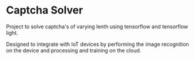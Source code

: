# Captcha Solver
Project to solve captcha's of varying lenth using tensorflow and tensorflow light.

Designed to integrate with IoT devices by performing the image recognition on the device and processing and training on the cloud.
